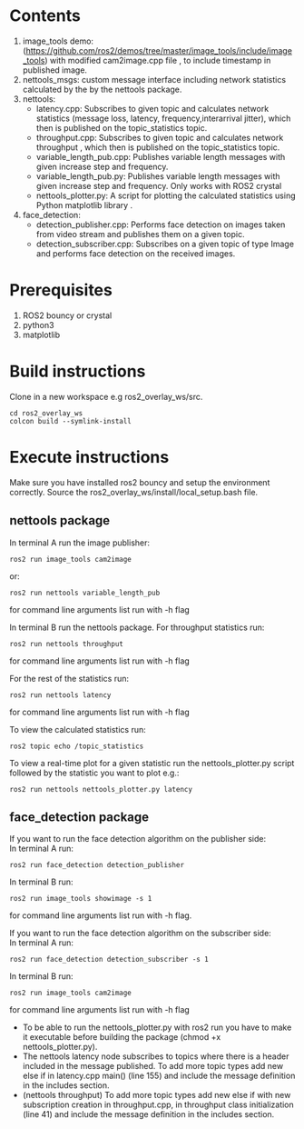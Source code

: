 # Contents
1. image_tools demo: (https://github.com/ros2/demos/tree/master/image_tools/include/image_tools) with modified cam2image.cpp file , to include timestamp in published image.
2. nettools_msgs: custom message interface including network statistics calculated by the  by the nettools package.
3. nettools:
    * latency.cpp: Subscribes to given topic and calculates network statistics (message loss, latency, frequency,interarrival jitter), which then is published on the topic_statistics topic.
    * throughput.cpp: Subscribes to given topic and calculates network throughput , which then is published on the topic_statistics topic.
    * variable_length_pub.cpp:  Publishes variable length messages with given increase step and frequency.
    * variable_length_pub.py:  Publishes variable length messages with given increase step and frequency. Only works with ROS2 crystal
    * nettools_plotter.py: A script for plotting the calculated statistics using Python matplotlib library .   
4. face_detection:
    * detection_publisher.cpp: Performs face detection on images taken from video stream and publishes them on a given topic.
    * detection_subscriber.cpp: Subscribes on a given topic of type Image and performs face detection on the received images.

# Prerequisites
1. ROS2 bouncy or crystal
2. python3
3. matplotlib

# Build instructions
Clone in a new workspace e.g ros2_overlay_ws/src.

```
cd ros2_overlay_ws
colcon build --symlink-install
```
# Execute instructions
Make sure you have installed ros2 bouncy and setup the environment correctly.
Source the ros2_overlay_ws/install/local_setup.bash file.

## nettools package

In terminal A run the image publisher:
```
ros2 run image_tools cam2image
```
or:
```
ros2 run nettools variable_length_pub
```
for command line arguments list run with -h flag

In terminal B run the nettools package.
For throughput statistics run:
```
ros2 run nettools throughput
```
for command line arguments list run with -h flag

For the rest of the statistics run:
```
ros2 run nettools latency
```
for command line arguments list run with -h flag

To view the calculated statistics run:
```
ros2 topic echo /topic_statistics
```

To view a real-time plot for a given statistic run the nettools_plotter.py script followed by the statistic you want to plot e.g.:
```
ros2 run nettools nettools_plotter.py latency
```
## face_detection package
If you want to run the face detection algorithm on the publisher side:<br />
In terminal A run:
```
ros2 run face_detection detection_publisher
```
In terminal B run:
```
ros2 run image_tools showimage -s 1
```
for command line arguments list run with -h flag.

If you want to run the face detection algorithm on the subscriber side:<br />
In terminal A run:
```
ros2 run face_detection detection_subscriber -s 1
```
In terminal B run:
```
ros2 run image_tools cam2image
```
for command line arguments list run with -h flag



* To be able to run the nettools_plotter.py with ros2 run you have to make it executable before building the package (chmod +x nettools_plotter.py). <br />
* The nettools latency node subscribes to topics where there is a header included in the message published. To add more topic types add new else if in latency.cpp main() (line 155) and include the message definition in the includes section.  <br />
* (nettools throughput) To add more topic types add new else if with new subscription creation in throughput.cpp, in throughput class initialization (line 41) and include the message definition in the includes section.  <br />
